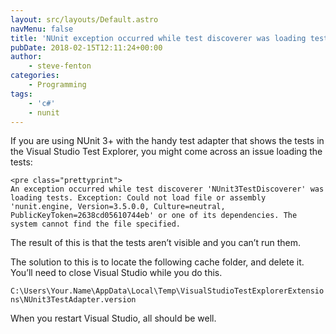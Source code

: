 ```yaml
---
layout: src/layouts/Default.astro
navMenu: false
title: 'NUnit exception occurred while test discoverer was loading tests'
pubDate: 2018-02-15T12:11:24+00:00
author:
    - steve-fenton
categories:
    - Programming
tags:
    - 'c#'
    - nunit
---
```


If you are using NUnit 3+ with the handy test adapter that shows the tests in the Visual Studio Test Explorer, you might come across an issue loading the tests:

```
<pre class="prettyprint">
An exception occurred while test discoverer 'NUnit3TestDiscoverer' was loading tests. Exception: Could not load file or assembly 'nunit.engine, Version=3.5.0.0, Culture=neutral, PublicKeyToken=2638cd05610744eb' or one of its dependencies. The system cannot find the file specified.
```

The result of this is that the tests aren’t visible and you can’t run them.

The solution to this is to locate the following cache folder, and delete it. You’ll need to close Visual Studio while you do this.

`C:\Users\Your.Name\AppData\Local\Temp\VisualStudioTestExplorerExtensions\NUnit3TestAdapter.version`

When you restart Visual Studio, all should be well.